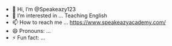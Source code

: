 - 👋 Hi, I’m @Speakeazy123
- 👀 I’m interested in ... Teaching English
- 📫 How to reach me ... https://www.speakeazyacademy.com/
- 😄 Pronouns: ...
- ⚡ Fun fact: ...

<!---
Speakeazy123/Speakeazy123 is a ✨ special ✨ repository because its `README.md` (this file) appears on your GitHub profile.
You can click the Preview link to take a look at your changes.
--->
